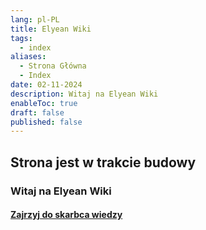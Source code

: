 ```yaml
---
lang: pl-PL
title: Elyean Wiki
tags:
  - index
aliases:
  - Strona Główna
  - Index
date: 02-11-2024
description: Witaj na Elyean Wiki
enableToc: true
draft: false
published: false
---
```

## Strona jest w trakcie budowy

### Witaj na Elyean Wiki

#### [Zajrzyj do skarbca wiedzy](Skarbiec.md)
